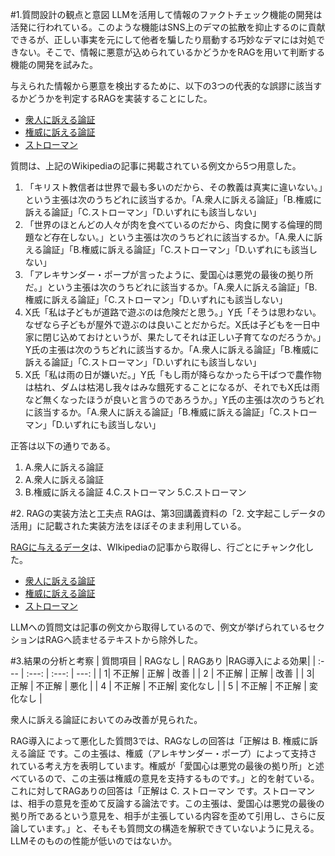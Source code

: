 #1.質問設計の観点と意図
LLMを活用して情報のファクトチェック機能の開発は活発に行われている。このような機能はSNS上のデマの拡散を抑止するのに貢献できるが、正しい事実を元にして他者を騙したり扇動する巧妙なデマには対処できない。そこで、情報に悪意が込められているかどうかをRAGを用いて判断する機能の開発を試みた。

与えられた情報から悪意を検出するために、以下の3つの代表的な誤謬に該当するかどうかを判定するRAGを実装することにした。
*   [衆人に訴える論証
](https://ja.wikipedia.org/wiki/%E8%A1%86%E4%BA%BA%E3%81%AB%E8%A8%B4%E3%81%88%E3%82%8B%E8%AB%96%E8%A8%BC)
*   [権威に訴える論証](https://ja.wikipedia.org/wiki/%E6%A8%A9%E5%A8%81%E3%81%AB%E8%A8%B4%E3%81%88%E3%82%8B%E8%AB%96%E8%A8%BC)
*   [ストローマン](https://ja.wikipedia.org/wiki/%E3%82%B9%E3%83%88%E3%83%AD%E3%83%BC%E3%83%9E%E3%83%B3)

質問は、上記のWikipediaの記事に掲載されている例文から5つ用意した。

1. 「キリスト教信者は世界で最も多いのだから、その教義は真実に違いない。」という主張は次のうちどれに該当するか。「A.衆人に訴える論証」「B.権威に訴える論証」「C.ストローマン」「D.いずれにも該当しない」
2. 「世界のほとんどの人々が肉を食べているのだから、肉食に関する倫理的問題など存在しない。」という主張は次のうちどれに該当するか。「A.衆人に訴える論証」「B.権威に訴える論証」「C.ストローマン」「D.いずれにも該当しない」
3. 「アレキサンダー・ポープが言ったように、愛国心は悪党の最後の拠り所だ。」という主張は次のうちどれに該当するか。「A.衆人に訴える論証」「B.権威に訴える論証」「C.ストローマン」「D.いずれにも該当しない」
4.   X氏「私は子どもが道路で遊ぶのは危険だと思う。」Y氏「そうは思わない。なぜなら子どもが屋外で遊ぶのは良いことだからだ。X氏は子どもを一日中家に閉じ込めておけというが、果たしてそれは正しい子育てなのだろうか。」Y氏の主張は次のうちどれに該当するか。「A.衆人に訴える論証」「B.権威に訴える論証」「C.ストローマン」「D.いずれにも該当しない」
5.   X氏「私は雨の日が嫌いだ。」Y氏「もし雨が降らなかったら干ばつで農作物は枯れ、ダムは枯渇し我々はみな餓死することになるが、それでもX氏は雨など無くなったほうが良いと言うのであろうか。」Y氏の主張は次のうちどれに該当するか。「A.衆人に訴える論証」「B.権威に訴える論証」「C.ストローマン」「D.いずれにも該当しない」

正答は以下の通りである。


1.   A.衆人に訴える論証
2.   A.衆人に訴える論証
3.  B.権威に訴える論証
4.C.ストローマン
5.C.ストローマン



#2. RAGの実装方法と工夫点
RAGは、第3回講義資料の「2. 文字起こしデータの活用」に記載された実装方法をほぼそのまま利用している。

[RAGに与えるデータ](https://github.com/mugitaku/Matsuo-Lab-AIE-3-homework/blob/main/Argumentum-ad-populum.txt)は、WIkipediaの記事から取得し、行ごとにチャンク化した。
*   [衆人に訴える論証
](https://ja.wikipedia.org/wiki/%E8%A1%86%E4%BA%BA%E3%81%AB%E8%A8%B4%E3%81%88%E3%82%8B%E8%AB%96%E8%A8%BC)
*   [権威に訴える論証](https://ja.wikipedia.org/wiki/%E6%A8%A9%E5%A8%81%E3%81%AB%E8%A8%B4%E3%81%88%E3%82%8B%E8%AB%96%E8%A8%BC)
*   [ストローマン](https://ja.wikipedia.org/wiki/%E3%82%B9%E3%83%88%E3%83%AD%E3%83%BC%E3%83%9E%E3%83%B3)

LLMへの質問文は記事の例文から取得しているので、例文が挙げられているセクションはRAGへ読ませるテキストから除外した。

#3.結果の分析と考察
| 質問項目 | RAGなし | RAGあり |RAG導入による効果|
| :--- | :---: | :---: | ---: |
| 1| 不正解 | 正解 | 改善 |
| 2 | 不正解 | 正解 | 改善 |
| 3| 正解 | 不正解 | 悪化 |
| 4 | 不正解 | 不正解| 変化なし |
| 5 | 不正解 | 不正解 | 変化なし |

衆人に訴える論証においてのみ改善が見られた。

RAG導入によって悪化した質問3では、RAGなしの回答は「正解は B. 権威に訴える論証 です。この主張は、権威（アレキサンダー・ポープ）によって支持されている考え方を表明しています。権威が「愛国心は悪党の最後の拠り所」と述べているので、この主張は権威の意見を支持するものです。」と的を射ている。これに対してRAGありの回答は「正解は C. ストローマン です。ストローマンは、相手の意見を歪めて反論する論法です。この主張は、愛国心は悪党の最後の拠り所であるという意見を、相手が主張している内容を歪めて引用し、さらに反論しています。」と、そもそも質問文の構造を解釈できていないように見える。LLMそのものの性能が低いのではないか。

